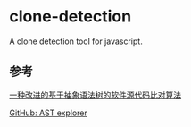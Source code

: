 clone-detection
======

A clone detection tool for javascript.

## 参考

[一种改进的基于抽象语法树的软件源代码比对算法](http://netinfo-security.org/CN/article/downloadArticleFile.do?attachType=PDF&id=3520)

[GitHub: AST explorer](https://github.com/fkling/astexplorer)
